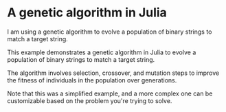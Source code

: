 # A genetic algorithm in Julia

I am using a genetic algorithm to evolve a population of binary strings to match a target string.

This example demonstrates a genetic algorithm in Julia to evolve a population of binary strings to match a target string.

The algorithm involves selection, crossover, and mutation steps to improve the fitness of individuals in the population over generations. 

Note that this was a simplified example, and a more complex one can be customizable based on the problem you're trying to solve.
